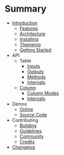 # Summary

* [Introduction](README.md)
   * [Features](introduction/features.md)
   * [Architecture](introduction/architecture.md)
   * [Installing](introduction/installing.md)
   * [Themeing](introduction/themes.md)
   * [Getting Started](introduction/getting-started.md)
* API
   * Table
      * [Inputs](api/table-inputs.md)
      * [Outputs](api/table-outputs.md)
      * [Methods](api/table-fns.md)
      * [Internals](api/table-internals.md)
   * [Column](api/column-options.md)
      * [Column Modes](api/column-modes.md)
      * [Internals](api/column-internals.md)
* Demos
    * [Online](http://swimlane.github.io/angular2-data-table/)
    * [Source Code](https://github.com/swimlane/angular2-data-table/tree/master/demo)
* Contributing
   * [Building](contributing/building.md)
   * [Guidelines](contributing/guidelines.md)
   * [Community](contributing/community.md)
   * [Credits](contributing/credits.md)
* [Changelog](changelog.md)
